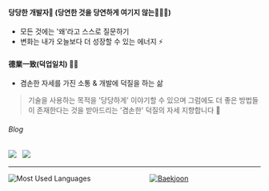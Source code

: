 #### 당당한 개발자🥕 (당연한 것을 당연하게 여기지 않는👨🏻‍💻)

- 모든 것에는 '왜'라고 스스로 질문하기
- 변화는 내가 오늘보다 더 성장할 수 있는 에너지 ⚡️

#### 德業一致(덕업일치) 🏃🏻
- 겸손한 자세를 가진 소통 & 개발에 덕질을 하는 삶

> 기술을 사용하는 목적을 '당당하게' 이야기할 수 있으며
> 그럼에도 더 좋은 방법들이 존재한다는 것을 받아드리는 '겸손한' 덕질의 자세 지향합니다 🎯

###### Blog
<a href="https://velog.io/@waterkite22" target="_blank">
  <img src="https://img.shields.io/badge/Vlog-20C996?style=flat-square&logo=Vimeo&logoColor=white"/></a>
</a>
&nbsp;
<a href="https://medium.com/@gsy4568">
  <img src="https://img.shields.io/badge/Medium-000000?style=flat-square&logo=Medium&logoColor=white"/></a>
</a>

--------------------

![Most Used Languages](https://github-readme-stats.vercel.app/api/top-langs/?username=ksy4568&layout=compact&theme=dark)
&nbsp; &nbsp; &nbsp; &nbsp; &nbsp;&nbsp; &nbsp; &nbsp; &nbsp; &nbsp; &nbsp; &nbsp; &nbsp; &nbsp; &nbsp;
[![Baekjoon](http://mazassumnida.wtf/api/generate_badge?boj=gsy4568)](https://solved.ac/gsy4568)

